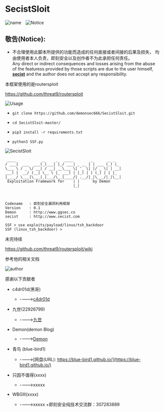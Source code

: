 # SecistSloit 
![name](https://img.shields.io/badge/%E6%A1%86%E6%9E%B6%E5%90%8D-SecistSloit-green.svg) &ensp;  ![Notice](https://img.shields.io/badge/%E8%AD%A6%E5%91%8A-%E7%89%B9%E6%AD%A4%E8%AF%B4%E6%98%8E-red.svg)
## 敬告(Notice):

+ 不合理使用此脚本所提供的功能而造成的任何直接或者间接的后果及损失，  均由使用者本人负责，即刻安全以及创作者不为此承担任何责任。
 </br>Any direct or indirect consequences and losses arising from the abuse of the featuress provided by those scripts are due to the user himself, <b>[secist](www.secist.com)</b> and the author does not accept any responsibility.
 
本框架使用的是routersploit

https://github.com/threat9/routersploit
&ensp; 

![Usage](https://img.shields.io/badge/%E5%AE%89%E8%A3%85-%E4%BD%BF%E7%94%A8-green.svg)


- ```git clone https://github.com/demonsec666/SecistSloit.git```

- ```cd SecistSloit-master/```

- ```pip3 install -r requirements.txt```

- ```python3 SSF.py```
&ensp; 
 
![SecistSloit](https://img.shields.io/badge/SecistSloit-%E6%A1%86%E6%9E%B6-green.svg)

```
 ____            _     _   ____        _       _ _
/ ___|  ___  ___(_)___| |_/ ___| _ __ | | ___ (_) |_
\___ \ / _ \/ __| / __| __\___ \| '_ \| |/ _ \| | __|
___) |  __/ (__| \__ \ |_ ___) | |_) | | (_) | | |_
|____/ \___|\___|_|___/\__|____/| .__/|_|\___/|_|\__|
 Exploitation Framework for    | |      by Demon
                               |_|



Codename   : 即刻安全漏洞利用框架
Version    : 0.1
Demon      : http://www.ggsec.cn
secist     : http://www.secist.com

SSF > use exploits/payload/linux/tsh_backdoor
SSF (linux_tsh_backdoor) > 
```

未完待续

https://github.com/threat9/routersploit/wiki

参考他的相关文档
&ensp; 

![author](https://img.shields.io/badge/%E6%84%9F%E8%B0%A2%E4%BB%A5%E4%B8%8B-%E4%BD%9C%E8%80%85-green.svg)

感谢以下贡献者

+ c4dr01d(黑哥)
    + ---->[c4dr01d](https://github.com/c4dr01d)
+ 九世(22926799)
    + ---->[九世](https://422926799.github.io/)
+ Demon(demon Blog) 
    + ---->[Demon](www.ggsec.cn)
+ 青鸟 (blue-bird1)   
    + ---->[网盘(URL): https://blue-bird1.github.io/](https://blue-bird1.github.io/)
+ 只因不值得(xxxx)
    + ---->xxxxx

+ WBGlIl(xxxx)
    + ---->xxxxx
+即刻安全纯技术交流群：307283889
